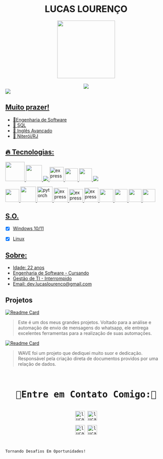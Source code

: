 <h1 align="center">
<br>LUCAS LOURENÇO
</h1>

  

<div align="center">
  
  <div>
  <a href="https://github.com/DevLucasLourenco">
    <img height="180em" src="https://github-readme-stats.vercel.app/api?username=DevLucasLourenco&show_icons=true&theme=dark&include_all_commits=true&count_private=true"/>    
    </div>
    
</br>
  
  <img src="https://github-readme-stats.vercel.app/api/top-langs/?username=DevLucasLourenco&theme=dark&layout=compact&exclude_repo=Python-SQL-AnaliseDeDadosComInteracaoBD,AnaliseGraficaRandomificada,TratamentoDePDF,Analise-RelacoesDeTabelas,AlliedWare,WaveFlow">
  
</div>


<div>
  <img src="https://visitor-badge.laobi.icu/badge?page_id=https://github.com/DevLucasLourenco/DevLucasLourenco">  
</div>


## Muito prazer!

- 📘Engenharia de Software
- 🏦 SQL
- 📖 Inglês Avançado 
- 🏡 Niterói/RJ

 ## 🔥 Tecnologias:

<p align="left"> 
  <img src="https://cdn.jsdelivr.net/gh/devicons/devicon@latest/icons/java/java-original-wordmark.svg" width="60" height="60"/>
  <img src="https://cdn.jsdelivr.net/gh/devicons/devicon@latest/icons/cplusplus/cplusplus-original.svg" width="50" height="50"/>
  <img src="https://img.icons8.com/color/48/000000/python.png"/>
  <img src="https://cdn.jsdelivr.net/gh/devicons/devicon/icons/go/go-original-wordmark.svg" alt="express" width="44" height="44"/>
  <img src="https://cdn.jsdelivr.net/gh/devicons/devicon@latest/icons/lua/lua-original.svg" width="40" height="40"/>
  <img src="https://cdn.jsdelivr.net/gh/devicons/devicon@latest/icons/visualbasic/visualbasic-original.svg" width="40" height="40"/>
  <img src="https://img.icons8.com/fluent/50/000000/mysql-logo.png"/>
          
    
          
</p>

<p align="left"> 
  <img src="https://cdn.jsdelivr.net/gh/devicons/devicon@latest/icons/notion/notion-original.svg" width="43" height="40"/>  
  <img src="https://cdn.jsdelivr.net/gh/devicons/devicon@latest/icons/apache/apache-original-wordmark.svg"  width="48" height="48"/>
  <img src="https://encrypted-tbn0.gstatic.com/images?q=tbn:ANd9GcToZuGFq2Tj9gvDP6Dm7w5TeYGrmCy0KOtwc8tvDsy606EmhjdsUZV_qx-RbQGhA-KDW3Y&usqp=CAU" alt="pytorch" width="48" height="48" />
  <img src="https://encrypted-tbn0.gstatic.com/images?q=tbn:ANd9GcRTQfO8XdRaElU-oiMX4jJFWjNO56ihBj8vLWl-8tZR0xFr4LL4nfzfXWLVCFeOjsGAZF4&usqp=CAU" alt="express" width="44" height="44"/>
  <img src="https://d11wkw82a69pyn.cloudfront.net/wm-reply/siteassets/images/power%20bi.png" alt="express" width="43" height="40" />
  <img src="https://pandas.pydata.org/static/img/pandas_mark.svg" alt="express" width="44" height="44"/>
  <img src="https://cdn.jsdelivr.net/gh/devicons/devicon/icons/selenium/selenium-original.svg"  width="43" height="40" />
  <img src="https://cdn.jsdelivr.net/gh/devicons/devicon@latest/icons/streamlit/streamlit-original.svg" width="40" height="40"/>
  <img src="https://cdn.jsdelivr.net/gh/devicons/devicon@latest/icons/vscode/vscode-original.svg" width="40" height="40"/>
  <img src="https://cdn.jsdelivr.net/gh/devicons/devicon@latest/icons/json/json-original.svg" width="40" height="40"/>
  
          
          
          
    
          
      
</p>          
     
      
## S.O.

- [x] Windows 10/11
- [x] Linux



## Sobre:

- Idade: 22 anos
- Engenharia de Software - Cursando 
- Gestão de TI - Interrompido
- Email: dev.lucaslourenco@gmail.com



## Projetos

[![Readme Card](https://github-readme-stats.vercel.app/api/pin/?username=DevLucasLourenco&repo=AllWhatsPy&theme=dark)](https://github.com/DevLucasLourenco/AllWhatsPy)
> Este é um dos meus grandes projetos. Voltado para a análise e automação de envio de mensagens do whatsapp, ele entrega excelentes ferramentas para a realização de suas automações.

[![Readme Card](https://github-readme-stats.vercel.app/api/pin/?username=DevLucasLourenco&repo=WaveFlow&theme=dark)](https://github.com/DevLucasLourenco/WaveFlow)
> WAVE foi um projeto que dediquei muito suor e dedicação. Responsável pela criação direta de documentos providos por uma relação de dados.


</br>

<div>
<samp>
  <h1 align="center">🚨Entre em Contato Comigo:🚨</h1>
  <p align="center">
    <br/>
    <a href="https://www.linkedin.com/in/lucas-l-085587167/" target="blank"><img align="center"
       src="https://img.shields.io/badge/linkedin-%231DA1F2.svg?style=for-the-badge&logo=linkedin&logoColor=white"
       alt="lucas" height="30"/></a>
    <a href="https://www.facebook.com/lucas.lourenco.1276" target="blank"><img align="center"
       src="https://img.shields.io/badge/facebook-4267B2.svg?style=for-the-badge&logo=facebook&logoColor=white"
       alt="lucas" height="30"/></a>
  </p>
<p align="center">
    <a href="https://www.instagram.com/lucaslourencoo__/" target="blank"><img align="center"
       src="https://img.shields.io/badge/instagram-%23E4405F.svg?style=for-the-badge&logo=Instagram&logoColor=white"
       alt="lucas" height="30"/></a>
    <a href="https://wa.me/+5521959061623" target="blank"><img align="center"
       src="https://img.shields.io/badge/whatsapp-4B7F1.svg?style=for-the-badge&logo=whatsapp&logoColor=white"
       alt="lucas" height="30"/></a>

</samp>
</div>


</br>

```
Tornando Desafios Em Oportunidades!
```




